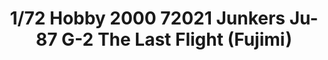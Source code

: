 ---
layout: product
title: "1/72 Hobby 2000 72021 Junkers Ju-87 G-2 The Last Flight  (Fujimi)"
price: "2000" 
desc: "Maketa"
img_path: "/assets/img/H2K72021.webp"
brand: "N/A"
available: true
special_offer: false
new: true
soon: false
cat: "010000"
subcat: "011900"
subsubcat: "0N/A"
sifra: "H2K72021"
popular: false
---